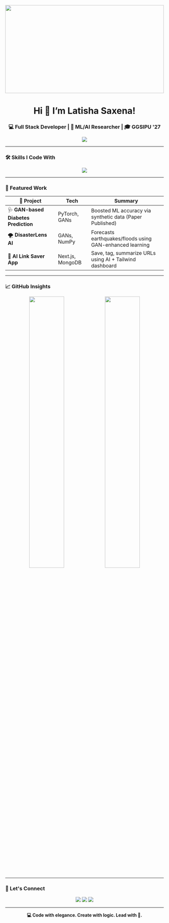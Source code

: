 <!-- 🌸 Latisha Saxena | Professional Girly-Coder GitHub README -->

<!-- 🚀 GIRL CODER BACKGROUND GIF -->
<p align="center">
  <img src="https://i.pinimg.com/originals/ff/4b/e0/ff4be032019529229a394ca0b7f6f7d4.gif" width="100%" height="280px" />
</p>

<h1 align="center">Hi 👋 I’m Latisha Saxena!</h1>
<h3 align="center">💻 Full Stack Developer | 🤖 ML/AI Researcher | 🎓 GGSIPU '27</h3>

<p align="center">
  <img src="https://readme-typing-svg.demolab.com?font=Fira+Code&pause=1000&color=FF69B4&center=true&vCenter=true&width=460&lines=AI+%26+ML+Engineer+in+Training;Full-Stack+Builder+with+Flair;React+%7C+Next.js+%7C+Node+%7C+MongoDB;Loves+Tech+and+Design+%F0%9F%92%96" />
</p>

---



### 🛠️ Skills I Code With

<p align="center">
  <img src="https://skillicons.dev/icons?i=cpp,python,js,react,nextjs,nodejs,mongodb,tailwind,html,css,flask,postgres,docker,tensorflow,pytorch,figma,git,vscode" />
</p>

---

### 💖 Featured Work

| 💼 Project | Tech | Summary |
|-----------|------|---------|
| 🩺 **GAN-based Diabetes Prediction** | PyTorch, GANs | Boosted ML accuracy via synthetic data (Paper Published) |
| 🌪️ **DisasterLens AI** | GANs, NumPy | Forecasts earthquakes/floods using GAN-enhanced learning |
| 🔖 **AI Link Saver App** | Next.js, MongoDB | Save, tag, summarize URLs using AI + Tailwind dashboard |

---



### 📈 GitHub Insights

<p align="center">
  <img src="https://github-readme-streak-stats.herokuapp.com/?user=Latisha-29&theme=tokyonight&hide_border=true" width="47%" />
  <img src="https://github-readme-stats.vercel.app/api/top-langs/?username=Latisha-29&layout=compact&theme=tokyonight&hide_border=true" width="47%" />
</p>

---





### 💌 Let's Connect

<p align="center">
  <a href="mailto:latishasaxena@gmail.com"><img src="https://img.shields.io/badge/Email-ff69b4?style=flat-square&logo=gmail&logoColor=white" /></a>
  <a href="https://linkedin.com/in/latisha-saxena-900402316"><img src="https://img.shields.io/badge/LinkedIn-purple?style=flat-square&logo=linkedin&logoColor=white" /></a>
  <a href="https://github.com/Latisha-29"><img src="https://img.shields.io/badge/GitHub-black?style=flat-square&logo=github&logoColor=white" /></a>
</p>

---

<p align="center"><strong>💻 Code with elegance. Create with logic. Lead with 💖.</strong></p>
